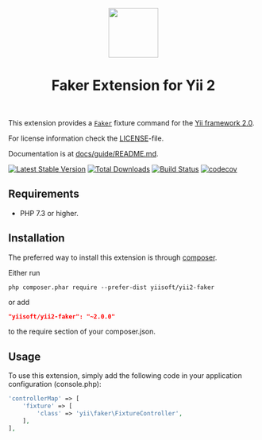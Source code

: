 <p align="center">
    <a href="https://github.com/yiisoft" target="_blank">
        <img src="https://avatars0.githubusercontent.com/u/993323" height="100px">
    </a>
    <h1 align="center">Faker Extension for Yii 2</h1>
    <br>
</p>

This extension provides a [`Faker`](https://github.com/FakerPHP/Faker) fixture command for the [Yii framework 2.0](http://www.yiiframework.com).

For license information check the [LICENSE](LICENSE.md)-file.

Documentation is at [docs/guide/README.md](docs/guide/README.md).

[![Latest Stable Version](https://img.shields.io/packagist/v/yiisoft/yii2-faker.svg)](https://packagist.org/packages/yiisoft/yii2-faker)
[![Total Downloads](https://img.shields.io/packagist/dt/yiisoft/yii2-faker.svg)](https://packagist.org/packages/yiisoft/yii2-faker)
[![Build Status](https://github.com/yiisoft/yii2-faker/workflows/build/badge.svg)](https://github.com/yiisoft/yii2-faker/actions)
[![codecov](https://codecov.io/gh/yiisoft/yii2-faker/graph/badge.svg?token=14L5SQ0nY7)](https://codecov.io/gh/yiisoft/yii2-faker)

Requirements
------------

- PHP 7.3 or higher.

Installation
------------

The preferred way to install this extension is through [composer](http://getcomposer.org/download/).

Either run

```
php composer.phar require --prefer-dist yiisoft/yii2-faker
```

or add

```json
"yiisoft/yii2-faker": "~2.0.0"
```

to the require section of your composer.json.


Usage
-----

To use this extension,  simply add the following code in your application configuration (console.php):

```php
'controllerMap' => [
    'fixture' => [
        'class' => 'yii\faker\FixtureController',
    ],
],
```
